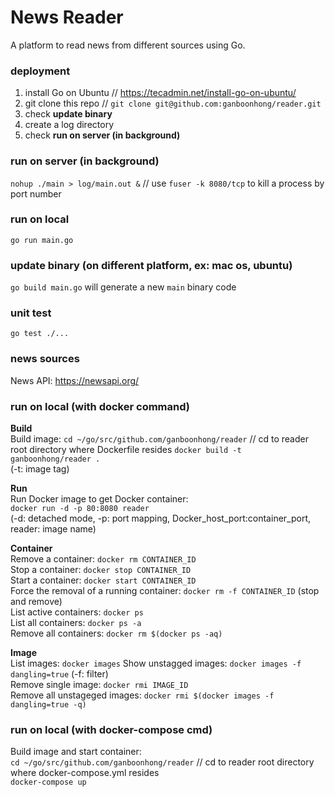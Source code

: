 # News Reader
A platform to read news from different sources using Go.

### deployment
1. install Go on Ubuntu // https://tecadmin.net/install-go-on-ubuntu/
2. git clone this repo // `git clone git@github.com:ganboonhong/reader.git`
3. check **update binary**
4. create a log directory
5. check **run on server (in background)**

### run on server (in background)
`nohup ./main > log/main.out &` // use `fuser -k 8080/tcp` to kill a process by port number

### run on local
`go run main.go`

### update binary (on different platform, ex: mac os, ubuntu)
`go build main.go` will generate a new `main` binary code

### unit test
`go test ./...`

### news sources
News API: https://newsapi.org/

### run on local (with docker command)
**Build**  
Build image:
`cd ~/go/src/github.com/ganboonhong/reader`  // cd to reader root directory where Dockerfile resides
`docker build -t ganboonhong/reader .`  
(-t: image tag)

**Run**  
Run Docker image to get Docker container:  
`docker run -d -p 80:8080 reader`  
(-d: detached mode, -p: port mapping,  Docker_host_port:container_port, reader: image name)

**Container**  
Remove a container: `docker rm CONTAINER_ID`  
Stop a container: `docker stop CONTAINER_ID`  
Start a container: `docker start CONTAINER_ID`  
Force the removal of a running container: `docker rm -f CONTAINER_ID` (stop and remove)  
List active containers: `docker ps`  
List all containers: `docker ps -a`  
Remove all containers: `docker rm $(docker ps -aq)`  

**Image**  
List images: `docker images`
Show unstagged images: `docker images -f dangling=true` (-f: filter)  
Remove single image: `docker rmi IMAGE_ID`  
Remove all unstageged images: `docker rmi $(docker images -f dangling=true -q)`


### run on local (with docker-compose cmd)
Build image and start container:  
`cd ~/go/src/github.com/ganboonhong/reader`  // cd to reader root directory where docker-compose.yml resides  
`docker-compose up`  

